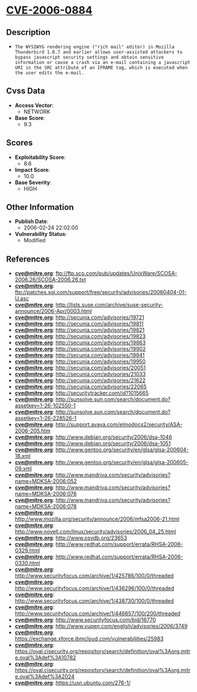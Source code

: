 
# [CVE-2006-0884](https://cve.mitre.org/cgi-bin/cvename.cgi?name=CVE-2006-0884)

## Description

- `The WYSIWYG rendering engine ("rich mail" editor) in Mozilla Thunderbird 1.0.7 and earlier allows user-assisted attackers to bypass javascript security settings and obtain sensitive information or cause a crash via an e-mail containing a javascript URI in the SRC attribute of an IFRAME tag, which is executed when the user edits the e-mail.`

## Cvss Data

- **Access Vector**:
  - NETWORK
- **Base Score**:
  - 9.3

## Scores

- **Exploitability Score**:
  - 8.6
- **Impact Score**:
  - 10.0
- **Base Severity**:
  - HIGH

## Other Information

- **Publish Date**:
  - 2006-02-24 22:02:00
- **Vulnerability Status**:
  - Modified

## References

- **cve@mitre.org**: ftp://ftp.sco.com/pub/updates/UnixWare/SCOSA-2006.26/SCOSA-2006.26.txt
- **cve@mitre.org**: ftp://patches.sgi.com/support/free/security/advisories/20060404-01-U.asc
- **cve@mitre.org**: http://lists.suse.com/archive/suse-security-announce/2006-Apr/0003.html
- **cve@mitre.org**: http://secunia.com/advisories/19721
- **cve@mitre.org**: http://secunia.com/advisories/19811
- **cve@mitre.org**: http://secunia.com/advisories/19821
- **cve@mitre.org**: http://secunia.com/advisories/19823
- **cve@mitre.org**: http://secunia.com/advisories/19863
- **cve@mitre.org**: http://secunia.com/advisories/19902
- **cve@mitre.org**: http://secunia.com/advisories/19941
- **cve@mitre.org**: http://secunia.com/advisories/19950
- **cve@mitre.org**: http://secunia.com/advisories/20051
- **cve@mitre.org**: http://secunia.com/advisories/21033
- **cve@mitre.org**: http://secunia.com/advisories/21622
- **cve@mitre.org**: http://secunia.com/advisories/22065
- **cve@mitre.org**: http://securitytracker.com/id?1015665
- **cve@mitre.org**: http://sunsolve.sun.com/search/document.do?assetkey=1-26-102550-1
- **cve@mitre.org**: http://sunsolve.sun.com/search/document.do?assetkey=1-26-228526-1
- **cve@mitre.org**: http://support.avaya.com/elmodocs2/security/ASA-2006-205.htm
- **cve@mitre.org**: http://www.debian.org/security/2006/dsa-1046
- **cve@mitre.org**: http://www.debian.org/security/2006/dsa-1051
- **cve@mitre.org**: http://www.gentoo.org/security/en/glsa/glsa-200604-18.xml
- **cve@mitre.org**: http://www.gentoo.org/security/en/glsa/glsa-200605-09.xml
- **cve@mitre.org**: http://www.mandriva.com/security/advisories?name=MDKSA-2006:052
- **cve@mitre.org**: http://www.mandriva.com/security/advisories?name=MDKSA-2006:076
- **cve@mitre.org**: http://www.mandriva.com/security/advisories?name=MDKSA-2006:078
- **cve@mitre.org**: http://www.mozilla.org/security/announce/2006/mfsa2006-21.html
- **cve@mitre.org**: http://www.novell.com/linux/security/advisories/2006_04_25.html
- **cve@mitre.org**: http://www.osvdb.org/23653
- **cve@mitre.org**: http://www.redhat.com/support/errata/RHSA-2006-0329.html
- **cve@mitre.org**: http://www.redhat.com/support/errata/RHSA-2006-0330.html
- **cve@mitre.org**: http://www.securityfocus.com/archive/1/425786/100/0/threaded
- **cve@mitre.org**: http://www.securityfocus.com/archive/1/436296/100/0/threaded
- **cve@mitre.org**: http://www.securityfocus.com/archive/1/438730/100/0/threaded
- **cve@mitre.org**: http://www.securityfocus.com/archive/1/446657/100/200/threaded
- **cve@mitre.org**: http://www.securityfocus.com/bid/16770
- **cve@mitre.org**: http://www.vupen.com/english/advisories/2006/3749
- **cve@mitre.org**: https://exchange.xforce.ibmcloud.com/vulnerabilities/25983
- **cve@mitre.org**: https://oval.cisecurity.org/repository/search/definition/oval%3Aorg.mitre.oval%3Adef%3A10782
- **cve@mitre.org**: https://oval.cisecurity.org/repository/search/definition/oval%3Aorg.mitre.oval%3Adef%3A2024
- **cve@mitre.org**: https://usn.ubuntu.com/276-1/
